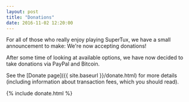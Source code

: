 ```yaml
---
layout: post
title: "Donations"
date: 2016-11-02 12:20:00
---
```


For all of those who really enjoy playing SuperTux, we have a small announcement
to make: We're now accepting donations!

After some time of looking at available options, we have now decided to take
donations via PayPal and Bitcoin.

See the [Donate page]({{ site.baseurl }}/donate.html) for more details
(including information about transaction fees, which you should read).

{% include donate.html %}
